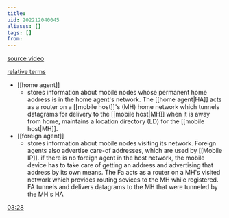 ```yaml
---
title: 
uid: 202212040045
aliases: []
tags: []
from:
---
```

[source video](https://www.bilibili.com/video/BV19E411D78Q/?p=58)


[relative terms](https://www.bilibili.com/video/BV19E411D78Q/?p=58#t=208.46494)
- [[home agent]] 
	- stores information about mobile nodes whose permanent home address is in the home agent's network. The [[home agent|HA]] acts as a router on a [[mobile host]]'s (MH) home network which tunnels datagrams for delivery to the [[mobile host|MH]] when it is away from home, maintains a location directory (LD) for the [[mobile host|MH]].
- [[foreign agent]]
	- stores information about mobile nodes visiting its network. Foreign agents also advertise care-of addresses, which are used by [[Mobile IP]]. if there  is no foreign agent in the host network, the mobile device has to take care of getting an address and advertising that address by its own means. The Fa acts as a router on a MH's visited network which provides routing sevices to the MH while registered. FA tunnels and delivers datagrams to the MH that were tunneled by the MH's HA


[03:28](https://www.bilibili.com/video/BV19E411D78Q/?p=58#t=208.46494)

